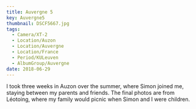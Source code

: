 ```yaml
---
title: Auvergne 5
key: Auvergne5
thumbnail: DSCF5667.jpg
tags:
  - Camera/XT-2
  - Location/Auzon
  - Location/Auvergne
  - Location/France
  - Period/KULeuven
  - AlbumGroup/Auvergne
date: 2018-06-29
---
```

I took three weeks in Auzon over the summer, where Simon joined me, staying between my parents and friends. The final photos are from Léotoing, where my family would picnic when Simon and I were children.
